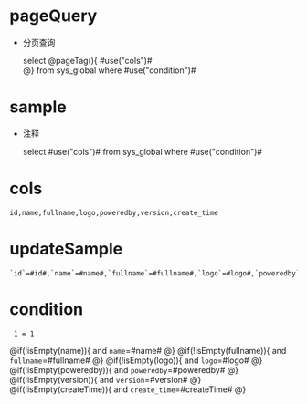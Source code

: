 pageQuery
===
* 分页查询
 
	select
	@pageTag(){
	#use("cols")#  
	@} 
	from  sys_global
	where #use("condition")#

sample
===
* 注释

	select #use("cols")# from sys_global where #use("condition")#

cols
===

	id,name,fullname,logo,poweredby,version,create_time

updateSample
===

	`id`=#id#,`name`=#name#,`fullname`=#fullname#,`logo`=#logo#,`poweredby`=#poweredby#,`version`=#version#,`create_time`=#createTime#

condition
===

	 1 = 1  
@if(!isEmpty(name)){
 and `name`=#name#
@}
@if(!isEmpty(fullname)){
 and `fullname`=#fullname#
@}
@if(!isEmpty(logo)){
 and `logo`=#logo#
@}
@if(!isEmpty(poweredby)){
 and `poweredby`=#poweredby#
@}
@if(!isEmpty(version)){
 and `version`=#version#
@}
@if(!isEmpty(createTime)){
 and `create_time`=#createTime#
@}
